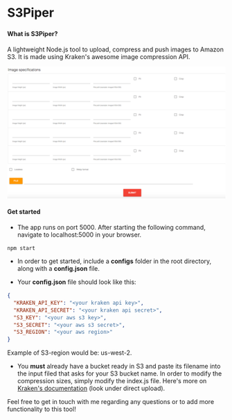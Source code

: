 # S3Piper

###

#### What is S3Piper?
A lightweight Node.js tool to upload, compress and push images to Amazon S3. It is made using Kraken's awesome image compression API.

![alt text](https://raw.githubusercontent.com/shivtools/S3Piper/master/markdown/home.png "Sneak peek!")

#### Get started

* The app runs on port 5000. After starting the following command, navigate to localhost:5000 in your browser.

```
npm start
```

* In order to get started, include a **configs** folder in the root directory,
along with a **config.json** file.

* Your **config.json** file should look like this:

```json
{
  "KRAKEN_API_KEY": "<your kraken api key>",
  "KRAKEN_API_SECRET": "<your kraken api secret>",
  "S3_KEY": "<your aws s3 key>",
  "S3_SECRET": "<your aws s3 secret>",
  "S3_REGION": "<your aws region>"
}

```

Example of S3-region would be: us-west-2.

* You **must** already have a bucket ready in S3 and paste its filename into the input filed that asks for your S3 bucket name. In order to modify the compression sizes, simply modify the index.js file. Here's more on [Kraken's documentation](https://kraken.io/docs/upload-url) (look under direct upload).

Feel free to get in touch with me regarding any questions or to add more functionality to this tool!

